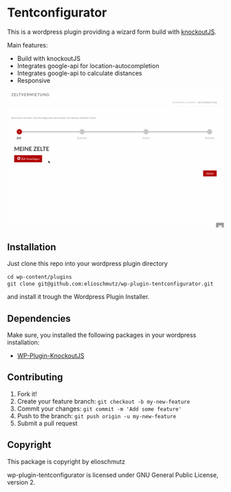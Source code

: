 Tentconfigurator
=============

This is a wordpress plugin providing a wizard form build with [knockoutJS](http://knockoutjs.com).

Main features:

- Build with knockoutJS
- Integrates google-api for location-autocompletion
- Integrates google-api to calculate distances
- Responsive

![Demo of the plugin](./docs/assets/demo.gif)

Installation
------------

Just clone this repo into your wordpress plugin directory

    cd wp-content/plugins
    git clone git@github.com:elioschmutz/wp-plugin-tentconfigurator.git

and install it trough the Wordpress Plugin Installer.

Dependencies
--------------------

Make sure, you installed the following packages in your wordpress installation:

 - [WP-Plugin-KnockoutJS](https://github.com/elioschmutz/wp-plugin-knockoutjs)

Contributing
------------

1. Fork it!
2. Create your feature branch: `git checkout -b my-new-feature`
3. Commit your changes: `git commit -m 'Add some feature'`
4. Push to the branch: `git push origin -u my-new-feature`
5. Submit a pull request

Copyright
---------

This package is copyright by elioschmutz

wp-plugin-tentconfigurator is licensed under GNU General Public License, version 2.
